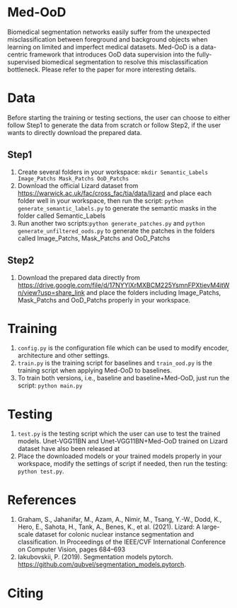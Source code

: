 # Med-OoD
Biomedical segmentation networks easily suffer from the unexpected misclassification between foreground and background objects when learning on limited and imperfect medical datasets. Med-OoD is a data-centric framework that introduces OoD data supervision into the fully-supervised biomedical segmentation to resolve this misclassification bottleneck. Please refer to the paper for more interesting details. 

# Data
Before starting the training or testing sections, the user can choose to either follow Step1 to generate the data from scratch or follow Step2, if the user wants to directly download the prepared data.
## Step1
1. Create several folders in your workspace:
```mkdir Semantic_Labels Image_Patchs Mask_Patchs OoD_Patchs```
2. Download the official Lizard dataset from https://warwick.ac.uk/fac/cross_fac/tia/data/lizard and place each folder well in your workspace, then run the script: ```python generate_semantic_labels.py``` to generate the semantic masks in the folder called Semantic_Labels
3. Run another two scripts:```python generate_patches.py``` and ```python generate_unfiltered_oods.py``` to generate the patches in the folders called Image_Patchs, Mask_Patchs and OoD_Patchs 
## Step2
1. Download the prepared data directly from https://drive.google.com/file/d/17NYYlXrMXBCM225YsmnFPXtievM4itWn/view?usp=share_link and place the folders including Image_Patchs, Mask_Patchs and OoD_Patchs properly in your workspace. 
# Training
1. ```config.py``` is the configuration file which can be used to modify encoder, architecture and other settings. 
2. ```train.py``` is the training script for baselines and ```train_ood.py``` is the training script when applying Med-OoD to baselines. 
3. To train both versions, i.e., baseline and baseline+Med-OoD, just run the script: ```python main.py```
# Testing
1. ```test.py``` is the testing script which the user can use to test the trained models. Unet-VGG11BN and Unet-VGG11BN+Med-OoD trained on Lizard dataset have also been released at  
2. Place the downloaded models or your trained models properly in your workspace, modify the settings of script if needed, then run the testing: ```python test.py```.
# References
1. Graham, S., Jahanifar, M., Azam, A., Nimir, M., Tsang, Y.-W., Dodd, K., Hero, E., Sahota, H., Tank, A., Benes, K., et al. (2021). Lizard: A large-scale dataset for colonic nuclear instance segmentation and classification. In Proceedings of the IEEE/CVF International Conference on Computer Vision, pages 684–693
2. Iakubovskii, P. (2019). Segmentation models pytorch. https://github.com/qubvel/segmentation_models.pytorch.
# Citing
